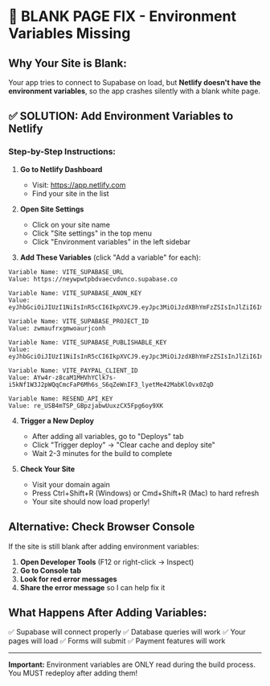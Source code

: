# 🚨 BLANK PAGE FIX - Environment Variables Missing

## Why Your Site is Blank:

Your app tries to connect to Supabase on load, but **Netlify doesn't have the environment variables**, so the app crashes silently with a blank white page.

## ✅ SOLUTION: Add Environment Variables to Netlify

### Step-by-Step Instructions:

1. **Go to Netlify Dashboard**
   - Visit: https://app.netlify.com
   - Find your site in the list

2. **Open Site Settings**
   - Click on your site name
   - Click "Site settings" in the top menu
   - Click "Environment variables" in the left sidebar

3. **Add These Variables** (click "Add a variable" for each):

```
Variable Name: VITE_SUPABASE_URL
Value: https://neywpwtpbdvaecvdvnco.supabase.co

Variable Name: VITE_SUPABASE_ANON_KEY
Value: eyJhbGciOiJIUzI1NiIsInR5cCI6IkpXVCJ9.eyJpc3MiOiJzdXBhYmFzZSIsInJlZiI6Im5leXdwd3RwYmR2YWVjdmR2bmNvIiwicm9sZSI6ImFub24iLCJpYXQiOjE3NTk4NDU4OTAsImV4cCI6MjA3NTQyMTg5MH0.kOemJcAyZgJyzvwuke1Q1btbsAG6A3WTs90WJva3By8

Variable Name: VITE_SUPABASE_PROJECT_ID
Value: zwmaufrxgmwoaurjconh

Variable Name: VITE_SUPABASE_PUBLISHABLE_KEY
Value: eyJhbGciOiJIUzI1NiIsInR5cCI6IkpXVCJ9.eyJpc3MiOiJzdXBhYmFzZSIsInJlZiI6Inp3bWF1ZnJ4Z213b2F1cmpjb25oIiwicm9sZSI6ImFub24iLCJpYXQiOjE3NTk1MjQxOTcsImV4cCI6MjA3NTEwMDE5N30.Iqn0gDiXm232hwGGVF2qbQiEm_gQd5qdOOJX5Hd0d6o

Variable Name: VITE_PAYPAL_CLIENT_ID
Value: AYw4r-z8caM1MHVhYClk7s-i5kNf1W3J2pWQqCmcFaP6Mh6s_S6qZeWnIF3_lyetMe42MabKlOvx0ZqD

Variable Name: RESEND_API_KEY
Value: re_USB4mTSP_GBpzjabwUuxzCX5Fpg6oy9XK
```

4. **Trigger a New Deploy**
   - After adding all variables, go to "Deploys" tab
   - Click "Trigger deploy" → "Clear cache and deploy site"
   - Wait 2-3 minutes for the build to complete

5. **Check Your Site**
   - Visit your domain again
   - Press Ctrl+Shift+R (Windows) or Cmd+Shift+R (Mac) to hard refresh
   - Your site should now load properly!

## Alternative: Check Browser Console

If the site is still blank after adding environment variables:

1. **Open Developer Tools** (F12 or right-click → Inspect)
2. **Go to Console tab**
3. **Look for red error messages**
4. **Share the error message** so I can help fix it

## What Happens After Adding Variables:

✅ Supabase will connect properly
✅ Database queries will work
✅ Your pages will load
✅ Forms will submit
✅ Payment features will work

---

**Important:** Environment variables are ONLY read during the build process. You MUST redeploy after adding them!
